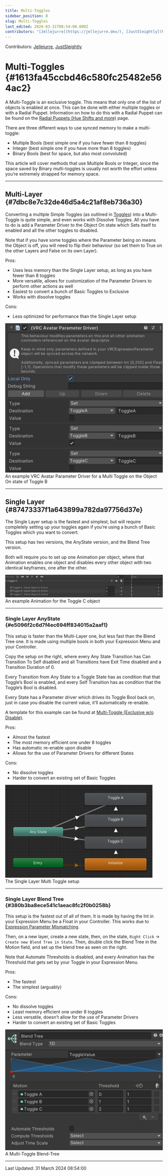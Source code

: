 ```yaml
---
title: Multi-Toggles
sidebar_position: 8
slug: Multi-Toggles
last_edited: 2024-03-31T08:54:00.000Z
contributors: "[Jellejurre](https://jellejurre.dev/), [JustSleightly](https://vrc.sleightly.dev/)"
---
```

Contributors: [Jellejurre](https://jellejurre.dev/), [JustSleightly](https://vrc.sleightly.dev/)



# Multi-Toggles {#1613fa45ccbd46c580fc25482e564ac2}


A Multi-Toggle is an exclusive toggle. This means that only one of the list of objects is enabled at once. This can be done with either multiple toggles or with a Radial Puppet. Information on how to do this with a Radial Puppet can be found on the [Radial Puppets (Hue Shifts and more)](/docs/Avatars/Radial-Puppets) page. 


There are three different ways to use synced memory to make a multi-toggle:

- Multiple Bools (best simple one if you have fewer than 8 toggles)
- Integer (best simple one if you have more than 8 toggles)
- Binary Bools (best for space, but also most convoluted)

This article will cover methods that use Multiple Bools or Integer, since the space saved by Binary multi-toggles is usually not worth the effort unless you’re extremely strapped for memory space.


---


## Multi-Layer {#7dbc8e7c32de46d5a4c21af8eb736a30}


<div class='notion-row'>
<div class='notion-column' style={{width: 'calc((100% - (min(32px, 4vw) * 1)) * 0.5)'}}>


Converting a multiple Simple Toggles (as outlined in [Toggles](/docs/Avatars/Toggles)) into a Multi-Toggle is quite simple, and even works with Dissolve Toggles. All you have to do is add a Parameter Driver to the Object On state which Sets itself to enabled and all the other toggles to disabled.



Note that if you have some toggles where the Parameter being on means the Object is off, you will need to flip their behaviour (so set them to True on the other Layers and False on its own Layer).



<div class='notion-row'>
<div class='notion-column' style={{width: 'calc((100% - (min(32px, 4vw) * 1)) * 0.5)'}}>


Pros:


- Uses less memory than the Single Layer setup, as long as you have fewer than 8 toggles
- More versatile, allows for customization of the Parameter Drivers to perform other actions as well
- Easiest to convert a bunch of Basic Toggles to Exclusive
- Works with dissolve toggles

</div><div className='notion-spacer'></div>

<div class='notion-column' style={{width: 'calc((100% - (min(32px, 4vw) * 1)) * 0.5)'}}>


Cons:


- Less optimized for performance than the Single Layer setup

</div><div className='notion-spacer'></div>
</div>


</div><div className='notion-spacer'></div>

<div class='notion-column' style={{width: 'calc((100% - (min(32px, 4vw) * 1)) * 0.5)'}}>


![An example VRC Avatar Parameter Driver for a Multi Toggle on the Object On state of Toggle B](./1296270281.png)<br/><GreyItalicText>An example VRC Avatar Parameter Driver for a Multi Toggle on the Object On state of Toggle B</GreyItalicText>


</div><div className='notion-spacer'></div>
</div>


---


## Single Layer {#87473337f1a643899a782da97756d37e}


<div class='notion-row'>
<div class='notion-column' style={{width: 'calc((100% - (min(32px, 4vw) * 1)) * 0.5)'}}>


The Single Layer setup is the fastest and simplest, but will require completely setting up your toggles again if you’re using a bunch of Basic Toggles which you want to convert.



This setup has two versions, the AnyState version, and the Blend Tree version.



Both will require you to set up one Animation per object, where that Animation enables one object and disables every other object with two identical keyframes, one after the other.


</div><div className='notion-spacer'></div>

<div class='notion-column' style={{width: 'calc((100% - (min(32px, 4vw) * 1)) * 0.5)'}}>


![An example Animation for the Toggle C object](./98702115.png)<br/><GreyItalicText>An example Animation for the Toggle C object</GreyItalicText>


</div><div className='notion-spacer'></div>
</div>


---


### Single Layer AnyState {#e5096f2c6d7f4ec694ff834015a2aaf1}


This setup is faster than the Multi-Layer one, but less fast than the Blend Tree one. It is made using multiple bools in both your Expression Menu and your Controller.


<div class='notion-row'>
<div class='notion-column' style={{width: 'calc((100% - (min(32px, 4vw) * 1)) * 0.5)'}}>


Copy the setup on the right, where every Any State Transition has Can Transition To Self disabled and all Transitions have Exit Time disabled and a Transition Duration of 0.



Every Transition from Any State to a Toggle State has as condition that that Toggle’s Bool is enabled, and every Self Transition has as condition that the Toggle’s Bool is disabled.



Every State has a Parameter driver which drives its Toggle Bool back on, just in case you disable the current value, it’ll automatically re-enable.



A template for this example can be found at [Multi-Toggle (Exclusive w/o Disable)](https://notes.sleightly.dev/justsleightly/Multi-Toggle-Exclusive-w-o-Disable-1ea7a2ca9ef643d083e0328b55f9918d).



<div class='notion-row'>
<div class='notion-column' style={{width: 'calc((100% - (min(32px, 4vw) * 1)) * 1)'}}>


Pros:


- Almost the fastest
- The most memory efficient one under 8 toggles
- Has automatic re-enable upon disable
- Allows for the use of Parameter Drivers for different States

</div><div className='notion-spacer'></div>

<div class='notion-column' style={{width: 'calc((100% - (min(32px, 4vw) * 1)) * 1)'}}>


Cons:


- No dissolve toggles
- Harder to convert an existing set of Basic Toggles

</div><div className='notion-spacer'></div>
</div>


</div><div className='notion-spacer'></div>

<div class='notion-column' style={{width: 'calc((100% - (min(32px, 4vw) * 1)) * 0.5)'}}>


![The Single Layer Multi Toggle setup](./1083454891.png)<br/><GreyItalicText>The Single Layer Multi Toggle setup</GreyItalicText>


</div><div className='notion-spacer'></div>
</div>


---


### Single Layer Blend Tree {#380b3ba8ece541c1aeac8fc2f0b0258b}


<div class='notion-row'>
<div class='notion-column' style={{width: 'calc((100% - (min(32px, 4vw) * 1)) * 0.5)'}}>


This setup is the fastest out of all of them. It is made by having the Int in your Expression Menu be a Float in your Controller. This works due to [Expression Parameter Mismatching](/docs/Other/Parameter-Mismatching).



Then, on a new layer, create a new state, then, on the state, `Right Click` → `Create new Blend Tree in State`. Then, double click the Blend Tree in the Motion field, and set up the blend tree as seen on the right.



Note that Automate Thresholds is disabled, and every Animation has the Threshold that gets set by your Toggle in your Expression Menu.



<div class='notion-row'>
<div class='notion-column' style={{width: 'calc((100% - (min(32px, 4vw) * 1)) * 0.5)'}}>


Pros:


- The fastest
- The simplest (arguably)

</div><div className='notion-spacer'></div>

<div class='notion-column' style={{width: 'calc((100% - (min(32px, 4vw) * 1)) * 0.5)'}}>


Cons:


- No dissolve toggles
- Least memory efficient one under 8 toggles
- Less versatile, doesn’t allow for the use of Parameter Drivers
- Harder to convert an existing set of Basic Toggles

</div><div className='notion-spacer'></div>
</div>


</div><div className='notion-spacer'></div>

<div class='notion-column' style={{width: 'calc((100% - (min(32px, 4vw) * 1)) * 0.5)'}}>


![A Multi-Toggle Blend-Tree](./903045949.png)<br/><GreyItalicText>A Multi-Toggle Blend-Tree</GreyItalicText>


</div><div className='notion-spacer'></div>
</div>



---
<RightAlignedText>Last Updated: 31 March 2024 08:54:00</RightAlignedText>